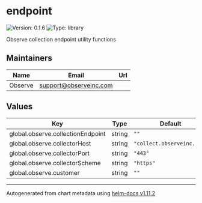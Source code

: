 # endpoint

![Version: 0.1.6](https://img.shields.io/badge/Version-0.1.6-informational?style=flat-square) ![Type: library](https://img.shields.io/badge/Type-library-informational?style=flat-square)

Observe collection endpoint utility functions

## Maintainers

| Name | Email | Url |
| ---- | ------ | --- |
| Observe | <support@observeinc.com> |  |

## Values

| Key | Type | Default | Description |
|-----|------|---------|-------------|
| global.observe.collectionEndpoint | string | `""` |  |
| global.observe.collectorHost | string | `"collect.observeinc.com"` |  |
| global.observe.collectorPort | string | `"443"` |  |
| global.observe.collectorScheme | string | `"https"` |  |
| global.observe.customer | string | `""` |  |

----------------------------------------------
Autogenerated from chart metadata using [helm-docs v1.11.2](https://github.com/norwoodj/helm-docs/releases/v1.11.2)
